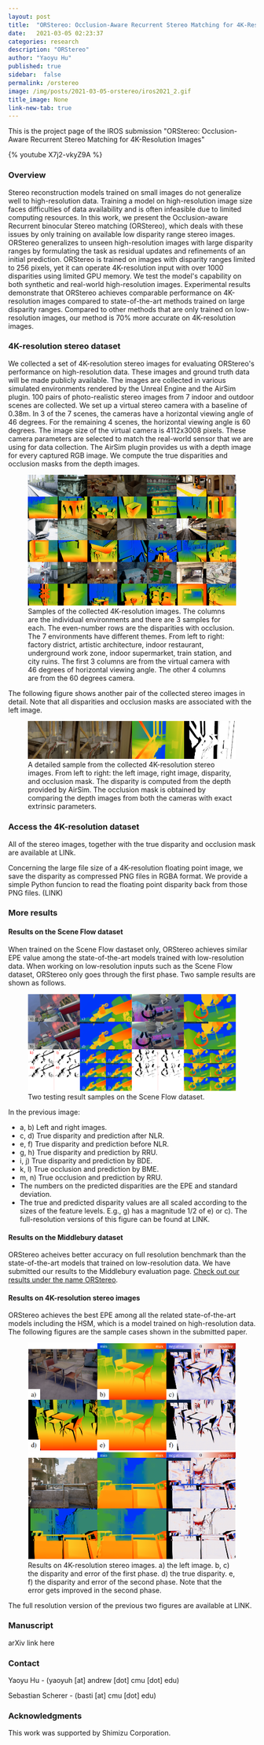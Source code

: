 ```yaml
---
layout: post
title:  "ORStereo: Occlusion-Aware Recurrent Stereo Matching for 4K-Resolution Images"
date:   2021-03-05 02:23:37
categories: research
description: "ORStereo"
author: "Yaoyu Hu"
published: true
sidebar:  false
permalink: /orstereo
image: /img/posts/2021-03-05-orstereo/iros2021_2.gif
title_image: None
link-new-tab: true
---
```


This is the project page of the IROS submission "ORStereo: Occlusion-Aware Recurrent Stereo Matching for 4K-Resolution Images"

{% youtube X7j2-vkyZ9A %}

### Overview

Stereo reconstruction models trained on small images do not generalize well to high-resolution data. Training a model on high-resolution image size faces difficulties of data availability and is often infeasible due to limited computing resources. In this work, we present the Occlusion-aware Recurrent binocular Stereo matching (ORStereo), which deals with these issues by only training on available low disparity range stereo images. ORStereo generalizes to unseen high-resolution images with large disparity ranges by formulating the task as residual updates and refinements of an initial prediction. ORStereo is trained on images with disparity ranges limited to 256 pixels, yet it can operate 4K-resolution input with over 1000 disparities using limited GPU memory. We test the model's capability on both synthetic and real-world high-resolution images. Experimental results demonstrate that ORStereo achieves comparable performance on 4K-resolution images compared to state-of-the-art methods trained on large disparity ranges. Compared to other methods that are only trained on low-resolution images, our method is 70% more accurate on 4K-resolution images.

### 4K-resolution stereo dataset

We collected a set of 4K-resolution stereo images for evaluating ORStereo's performance on high-resolution data. These images and ground truth data will be made publicly available. The images are collected in various simulated environments rendered by the Unreal Engine and the AirSim plugin. 100 pairs of photo-realistic stereo images from 7 indoor and outdoor scenes are collected. We set up a virtual stereo camera with a baseline of 0.38m. In 3 of the 7 scenes, the cameras have a horizontal viewing angle of 46 degrees. For the remaining 4 scenes, the horizontal viewing angle is 60 degrees. The image size of the virtual camera is 4112x3008 pixels. These camera parameters are selected to match the real-world sensor that we are using for data collection. The AirSim plugin provides us with a depth image for every captured RGB image. We compute the true disparities and occlusion masks from the depth images.

<figure>
 <img src="/img/posts/2021-03-05-orstereo/Grid_Scaled.png" alt="The collected 4K-resolution iamges" />
 <figcaption>Samples of the collected 4K-resolution images. The columns are the individual environments and there are 3 samples for each. The even-number rows are the disparities with occlusion. The 7 environments have different themes. From left to right: factory district, artistic architecture, indoor restaurant, underground work zone, indoor supermarket, train station, and city ruins. The first 3 columns are from the virtual camera with 46 degrees of horizontal viewing angle. The other 4 columns are from the 60 degrees camera.</figcaption>
</figure>

The following figure shows another pair of the collected stereo images in detail. Note that all disparities and occlusion masks are associated with the left image. 

<figure>
 <img src="/img/posts/2021-03-05-orstereo/single_sample_4K_dataset_scaled.png" alt="A detailed sample 4K-resolution testing case" />
 <figcaption>A detailed sample from the collected 4K-resolution stereo images. From left to right: the left image, right image, disparity, and occlusion mask. The disparity is computed from the depth provided by AirSim. The occlusion mask is obtained by comparing the depth images from both the cameras with exact extrinsic parameters.</figcaption>
</figure>

### Access the 4K-resolution dataset

All of the stereo images, together with the true disparity and occlusion mask are available at LINk.

Concerning the large file size of a 4K-resolution floating point image, we save the disparity as compressed PNG files in RGBA format. We provide a simple Python funcion to read the floating point disparity back from those PNG files. (LINK)

### More results

#### Results on the Scene Flow dataset

When trained on the Scene Flow dastaset only, ORStereo achieves similar EPE value
among the state-of-the-art models trained with low-resolution data. When working on low-resolution inputs such as the Scene Flow dataset, ORStereo only goes through the first phase. Two sample results are shown as follows.

<figure>
 <img src="/img/posts/2021-03-05-orstereo/scene_flow.png" alt="Sample results on the Scene Flow dataset" />
 <figcaption>Two testing result samples on the Scene Flow dataset.</figcaption>
</figure>

In the previous image:

- a, b) Left and right images. 
- c, d) True disparity and prediction after NLR. 
- e, f) True disparity and prediction before NLR. 
- g, h) True disparity and prediction by RRU. 
- i, j) True disparity and prediction by BDE. 
- k, l) True occlusion and prediction by BME. 
- m, n) True occlusion and prediction by RRU. 
- The numbers on the predicted disparities are the EPE and standard deviation. 
- The true and predicted disparity values are all scaled according to the sizes of the feature levels. E.g., g) has a magnitude 1/2 of e) or c). The full-resolution versions of this figure can be found at LINK. 

#### Results on the Middlebury dataset

ORStereo acheives better accuracy on full resolution benchmark than the state-of-the-art models that trained on low-resolution data. We have submitted our results to the Middlebury evaluation page. [Check out our results under the name ORStereo](https://vision.middlebury.edu/stereo/eval3/).

#### Results on 4K-resolution stereo images

ORStereo achieves the best EPE among all the related state-of-the-art models including the HSM, which is a model trained on high-resolution data. The following figures are the sample cases shown in the submitted paper.

<figure>
 <img src="/img/posts/2021-03-05-orstereo/fov46_000032_annotated.png" alt="Sample results on 4K-resolution case fov46_000032" />
 <img src="/img/posts/2021-03-05-orstereo/fov60_000071_annotated.png" alt="Sample results on 4K-resolution case fov60_000071" />
 <caption>Results on 4K-resolution stereo images. a) the left image. b, c) the disparity and error of the first phase. d) the true disparity. e, f) the disparity and error of the second phase. Note that the error gets improved in the second phase.</caption>
</figure>

The full resolution version of the previous two figures are available at LINK.

### Manuscript

arXiv link here


<!-- ```
@article{tartanvo2020corl,
  title =   {ORStereo: Occlusion-Aware Recurrent Stereo Matching for 4K-Resolution Images},
  author =  {Yaoyu Hu, Wenshan Wang, Huai Yu, Weikun Zhen, Sebastian Scherer},
  booktitle = {IROS},
  year =    {2021}
}
``` -->

### Contact 

Yaoyu Hu - (yaoyuh [at] andrew [dot] cmu [dot] edu) 

Sebastian Scherer - (basti [at] cmu [dot] edu) 

### Acknowledgments

This work was supported by Shimizu Corporation.